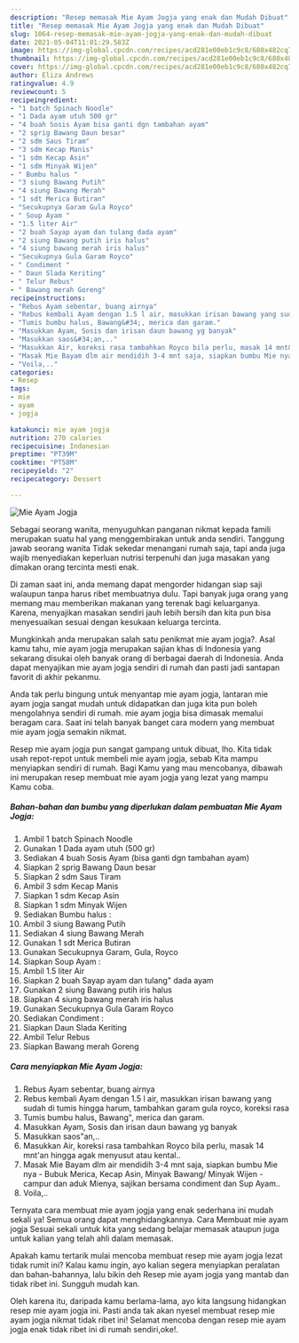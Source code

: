 ```yaml
---
description: "Resep memasak Mie Ayam Jogja yang enak dan Mudah Dibuat"
title: "Resep memasak Mie Ayam Jogja yang enak dan Mudah Dibuat"
slug: 1064-resep-memasak-mie-ayam-jogja-yang-enak-dan-mudah-dibuat
date: 2021-05-04T11:01:29.583Z
image: https://img-global.cpcdn.com/recipes/acd281e00eb1c9c8/680x482cq70/mie-ayam-jogja-foto-resep-utama.jpg
thumbnail: https://img-global.cpcdn.com/recipes/acd281e00eb1c9c8/680x482cq70/mie-ayam-jogja-foto-resep-utama.jpg
cover: https://img-global.cpcdn.com/recipes/acd281e00eb1c9c8/680x482cq70/mie-ayam-jogja-foto-resep-utama.jpg
author: Eliza Andrews
ratingvalue: 4.9
reviewcount: 5
recipeingredient:
- "1 batch Spinach Noodle"
- "1 Dada ayam utuh 500 gr"
- "4 buah Sosis Ayam bisa ganti dgn tambahan ayam"
- "2 sprig Bawang Daun besar"
- "2 sdm Saus Tiram"
- "3 sdm Kecap Manis"
- "1 sdm Kecap Asin"
- "1 sdm Minyak Wijen"
- " Bumbu halus "
- "3 siung Bawang Putih"
- "4 siung Bawang Merah"
- "1 sdt Merica Butiran"
- "Secukupnya Garam Gula Royco"
- " Soup Ayam "
- "1.5 liter Air"
- "2 buah Sayap ayam dan tulang dada ayam"
- "2 siung Bawang putih iris halus"
- "4 siung bawang merah iris halus"
- "Secukupnya Gula Garam Royco"
- " Condiment "
- " Daun Slada Keriting"
- " Telur Rebus"
- " Bawang merah Goreng"
recipeinstructions:
- "Rebus Ayam sebentar, buang airnya"
- "Rebus kembali Ayam dengan 1.5 l air, masukkan irisan bawang yang sudah di tumis hingga harum, tambahkan garam gula royco, koreksi rasa"
- "Tumis bumbu halus, Bawang&#34;, merica dan garam."
- "Masukkan Ayam, Sosis dan irisan daun bawang yg banyak"
- "Masukkan saos&#34;an,.."
- "Masukkan Air, koreksi rasa tambahkan Royco bila perlu, masak 14 mnt&#39;an hingga agak menyusut atau kental.."
- "Masak Mie Bayam dlm air mendidih 3-4 mnt saja, siapkan bumbu Mie nya - Bubuk Merica, Kecap Asin, Minyak Bawang/ Minyak Wijen - campur dan aduk Mienya, sajikan bersama condiment dan Sup Ayam.."
- "Voila,.."
categories:
- Resep
tags:
- mie
- ayam
- jogja

katakunci: mie ayam jogja 
nutrition: 270 calories
recipecuisine: Indonesian
preptime: "PT39M"
cooktime: "PT58M"
recipeyield: "2"
recipecategory: Dessert

---
```



![Mie Ayam Jogja](https://img-global.cpcdn.com/recipes/acd281e00eb1c9c8/680x482cq70/mie-ayam-jogja-foto-resep-utama.jpg)

Sebagai seorang wanita, menyuguhkan panganan nikmat kepada famili merupakan suatu hal yang menggembirakan untuk anda sendiri. Tanggung jawab seorang  wanita Tidak sekedar menangani rumah saja, tapi anda juga wajib menyediakan keperluan nutrisi terpenuhi dan juga masakan yang dimakan orang tercinta mesti enak.

Di zaman  saat ini, anda memang dapat mengorder hidangan siap saji walaupun tanpa harus ribet membuatnya dulu. Tapi banyak juga orang yang memang mau memberikan makanan yang terenak bagi keluarganya. Karena, menyajikan masakan sendiri jauh lebih bersih dan kita pun bisa menyesuaikan sesuai dengan kesukaan keluarga tercinta. 



Mungkinkah anda merupakan salah satu penikmat mie ayam jogja?. Asal kamu tahu, mie ayam jogja merupakan sajian khas di Indonesia yang sekarang disukai oleh banyak orang di berbagai daerah di Indonesia. Anda dapat menyajikan mie ayam jogja sendiri di rumah dan pasti jadi santapan favorit di akhir pekanmu.

Anda tak perlu bingung untuk menyantap mie ayam jogja, lantaran mie ayam jogja sangat mudah untuk didapatkan dan juga kita pun boleh mengolahnya sendiri di rumah. mie ayam jogja bisa dimasak memalui beragam cara. Saat ini telah banyak banget cara modern yang membuat mie ayam jogja semakin nikmat.

Resep mie ayam jogja pun sangat gampang untuk dibuat, lho. Kita tidak usah repot-repot untuk membeli mie ayam jogja, sebab Kita mampu menyiapkan sendiri di rumah. Bagi Kamu yang mau mencobanya, dibawah ini merupakan resep membuat mie ayam jogja yang lezat yang mampu Kamu coba.

<!--inarticleads1-->

##### Bahan-bahan dan bumbu yang diperlukan dalam pembuatan Mie Ayam Jogja:

1. Ambil 1 batch Spinach Noodle
1. Gunakan 1 Dada ayam utuh (500 gr)
1. Sediakan 4 buah Sosis Ayam (bisa ganti dgn tambahan ayam)
1. Siapkan 2 sprig Bawang Daun besar
1. Siapkan 2 sdm Saus Tiram
1. Ambil 3 sdm Kecap Manis
1. Siapkan 1 sdm Kecap Asin
1. Siapkan 1 sdm Minyak Wijen
1. Sediakan  Bumbu halus :
1. Ambil 3 siung Bawang Putih
1. Sediakan 4 siung Bawang Merah
1. Gunakan 1 sdt Merica Butiran
1. Gunakan Secukupnya Garam, Gula, Royco
1. Siapkan  Soup Ayam :
1. Ambil 1.5 liter Air
1. Siapkan 2 buah Sayap ayam dan tulang&#34; dada ayam
1. Gunakan 2 siung Bawang putih iris halus
1. Siapkan 4 siung bawang merah iris halus
1. Gunakan Secukupnya Gula Garam Royco
1. Sediakan  Condiment :
1. Siapkan  Daun Slada Keriting
1. Ambil  Telur Rebus
1. Siapkan  Bawang merah Goreng




<!--inarticleads2-->

##### Cara menyiapkan Mie Ayam Jogja:

1. Rebus Ayam sebentar, buang airnya
1. Rebus kembali Ayam dengan 1.5 l air, masukkan irisan bawang yang sudah di tumis hingga harum, tambahkan garam gula royco, koreksi rasa
1. Tumis bumbu halus, Bawang&#34;, merica dan garam.
1. Masukkan Ayam, Sosis dan irisan daun bawang yg banyak
1. Masukkan saos&#34;an,..
1. Masukkan Air, koreksi rasa tambahkan Royco bila perlu, masak 14 mnt&#39;an hingga agak menyusut atau kental..
1. Masak Mie Bayam dlm air mendidih 3-4 mnt saja, siapkan bumbu Mie nya - Bubuk Merica, Kecap Asin, Minyak Bawang/ Minyak Wijen - campur dan aduk Mienya, sajikan bersama condiment dan Sup Ayam..
1. Voila,..




Ternyata cara membuat mie ayam jogja yang enak sederhana ini mudah sekali ya! Semua orang dapat menghidangkannya. Cara Membuat mie ayam jogja Sesuai sekali untuk kita yang sedang belajar memasak ataupun juga untuk kalian yang telah ahli dalam memasak.

Apakah kamu tertarik mulai mencoba membuat resep mie ayam jogja lezat tidak rumit ini? Kalau kamu ingin, ayo kalian segera menyiapkan peralatan dan bahan-bahannya, lalu bikin deh Resep mie ayam jogja yang mantab dan tidak ribet ini. Sungguh mudah kan. 

Oleh karena itu, daripada kamu berlama-lama, ayo kita langsung hidangkan resep mie ayam jogja ini. Pasti anda tak akan nyesel membuat resep mie ayam jogja nikmat tidak ribet ini! Selamat mencoba dengan resep mie ayam jogja enak tidak ribet ini di rumah sendiri,oke!.

